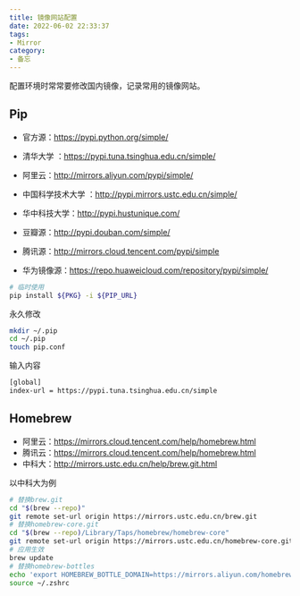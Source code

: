 ```yaml
---
title: 镜像网站配置
date: 2022-06-02 22:33:37
tags:
- Mirror
category:
- 备忘
---
```


配置环境时常常要修改国内镜像，记录常用的镜像网站。

<!--more-->

## Pip

- 官方源：https://pypi.python.org/simple/
- 清华大学 ：https://pypi.tuna.tsinghua.edu.cn/simple/

- 阿里云：http://mirrors.aliyun.com/pypi/simple/

- 中国科学技术大学 ：http://pypi.mirrors.ustc.edu.cn/simple/

- 华中科技大学：http://pypi.hustunique.com/

- 豆瓣源：http://pypi.douban.com/simple/

- 腾讯源：http://mirrors.cloud.tencent.com/pypi/simple

- 华为镜像源：https://repo.huaweicloud.com/repository/pypi/simple/

```bash
# 临时使用
pip install ${PKG} -i ${PIP_URL}
```

永久修改

```bash
mkdir ~/.pip
cd ~/.pip
touch pip.conf
```

输入内容

```bash
[global]
index-url = https://pypi.tuna.tsinghua.edu.cn/simple
```

## Homebrew

- 阿里云：<https://mirrors.cloud.tencent.com/help/homebrew.html>
- 腾讯云：<https://mirrors.cloud.tencent.com/help/homebrew.html>
- 中科大：<http://mirrors.ustc.edu.cn/help/brew.git.html>

以中科大为例

```bash
# 替换brew.git
cd "$(brew --repo)"
git remote set-url origin https://mirrors.ustc.edu.cn/brew.git
# 替换homebrew-core.git
cd "$(brew --repo)/Library/Taps/homebrew/homebrew-core"
git remote set-url origin https://mirrors.ustc.edu.cn/homebrew-core.git
# 应用生效
brew update
# 替换homebrew-bottles
echo 'export HOMEBREW_BOTTLE_DOMAIN=https://mirrors.aliyun.com/homebrew/homebrew-bottles' >> ~/.zshrc
source ~/.zshrc
```


